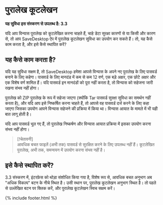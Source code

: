 # पुरालेख कूटलेखन
**यह सुविधा इस संस्करण से उपलब्ध है: 3.3**

यदि आप विन्यास पुरालेख को कूटलेखित करना चाहते हैं, चाहे डेटा सुरक्षा कारणों से या किसी और कारण से, तो आप SaveDesktop ऐप में पुरालेख कूटलेखन सुविधा का उपयोग कर सकते हैं। तो, यह कैसे काम करता है, और इसे कैसे स्थापित करें?

## यह कैसे काम करता है?
यदि यह सुविधा सक्षम है, तो SaveDesktop हमेशा आपसे विन्यास के अपने नए पुरालेख के लिए पासवर्ड बनाने के लिए कहेगा। पासवर्ड के लिए मानदंड में कम से कम 12 वर्ण, एक बड़े अक्षर, एक छोटे अक्षर और एक विशेष वर्ण शामिल हैं। यदि पासवर्ड इन मानदंडों को पूरा नहीं करता है, तो विन्यास को सहेजना जारी रखना संभव नहीं होगा। 

पुरालेख को ZIP पुरालेख के रूप में सहेजा जाएगा (क्योंकि Tar पासवर्ड सुरक्षा सुविधा का समर्थन नहीं करता है), और यदि आप इसे निष्कर्षित करना चाहते हैं, तो आपसे वह पासवर्ड दर्ज करने के लिए कहा जाएगा जिसका उपयोग आपने विन्यास सहेजने की प्रक्रिया में किया था। विन्यास आयात के मामले में भी यही बात लागू होती है।

यदि आप पासवर्ड भूल गए हैं, तो पुरालेख निष्कर्षण और विन्यास आयात प्रक्रिया में इसका उपयोग करना संभव नहीं होगा।

> [!चेतावनी]  
> आवधिक बचत फाइलें (अभी तक) पासवर्ड से सुरक्षित करने के लिए उपलब्ध नहीं हैं। कूटलेखित पुरालेख, अभी तक, समन्वयन में उपयोग करना संभव नहीं है।

## इसे कैसे स्थापित करें?
3.3 संस्करण में, इंटरफ़ेस को थोड़ा संशोधित किया गया है, विशेष रूप से, आवधिक बचत अनुभाग अब "अधिक विकल्प" बटन के नीचे स्थित है। उसी स्थान पर, पुरालेख कूटलेखन अनुभाग स्थित है। तो पहले से उल्लेखित बटन पर क्लिक करें, और पुरालेख कूटलेखन स्विच सक्षम करें।



{% include footer.html %}
